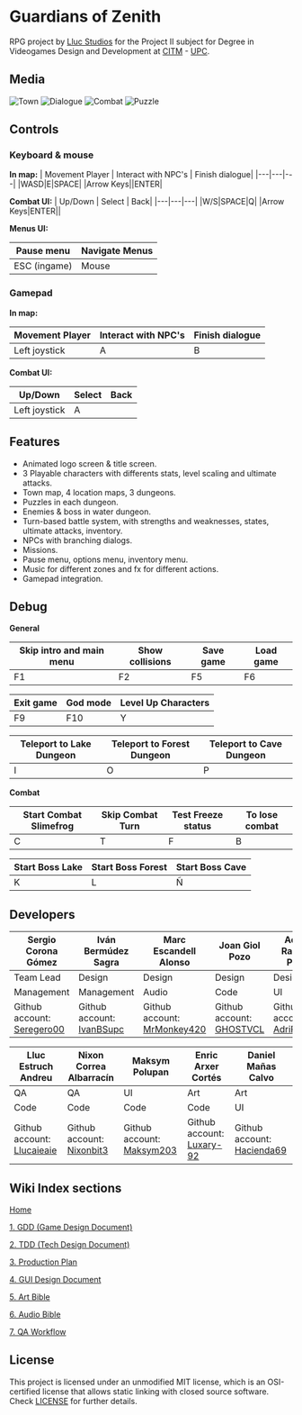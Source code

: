 # Guardians of Zenith
RPG project by [Lluc Studios](https://github.com/Lluc-Studios) for the Project II subject for Degree in Videogames Design and Development at [CITM](https://www.citm.upc.edu/) - [UPC](https://www.upc.edu/ca).

## Media
![Town](https://user-images.githubusercontent.com/99950357/233486706-97faa5a2-f088-4c95-8cc4-85acd46a7afd.PNG)
![Dialogue](https://github.com/Lluc-Studios/Guardians-of-Zenith/assets/99950357/201f418c-d835-40aa-a5ad-6054f5a72b10)
![Combat](https://github.com/Lluc-Studios/Guardians-of-Zenith/assets/99950357/69510eb6-02e1-4d5e-be0a-7c8a00d2673e)
![Puzzle](https://github.com/Lluc-Studios/Guardians-of-Zenith/assets/99950357/d2cbcb7e-f2f7-4137-b704-ace5969a194d)

## Controls
### Keyboard & mouse
**In map:**
| Movement Player | Interact with NPC's | Finish dialogue|
|---|---|---|
|WASD|E|SPACE|
|Arrow Keys||ENTER|

**Combat UI:**
| Up/Down | Select | Back|
|---|---|---|
|W/S|SPACE|Q|
|Arrow Keys|ENTER||

**Menus UI:**

|Pause menu| Navigate Menus |
|---|---|
|ESC (ingame)|Mouse|

### Gamepad
**In map:**

| Movement Player | Interact with NPC's | Finish dialogue|
|---|---|---|
|Left joystick|A|B|

**Combat UI:**

| Up/Down | Select | Back|
|---|---|---|
|Left joystick|A||

## Features
- Animated logo screen & title screen.
- 3 Playable characters with differents stats, level scaling and ultimate attacks.
- Town map, 4 location maps, 3 dungeons. 
- Puzzles in each dungeon.
- Enemies & boss in water dungeon.
- Turn-based battle system, with strengths and weaknesses, states, ultimate attacks, inventory.
- NPCs with branching dialogs.
- Missions.
- Pause menu, options menu, inventory menu.
- Music for different zones and fx for different actions.
- Gamepad integration.

## Debug

**General**

|  Skip intro and main menu | Show collisions | Save game|Load game|
|---|---|---|---|
|F1|F2|F5|F6|

|  Exit game |God mode|Level Up Characters|
|---|---|---|
|F9|F10|Y|

|  Teleport to Lake Dungeon |  Teleport to Forest Dungeon |Teleport to Cave Dungeon|
|---|---|---|
|I|O|P|

**Combat**

|  Start Combat Slimefrog | Skip Combat Turn | Test Freeze status|To lose combat|
|---|---|---|---|
|C|T|F|B|

|  Start Boss Lake | Start Boss Forest | Start Boss Cave|
|---|---|---|
|K|L|Ñ|


## Developers

| Sergio Corona Gómez | Iván Bermúdez Sagra | Marc Escandell Alonso | Joan Giol Pozo | Adrian Ramirez Perez |
|---|---|---|---|---|
| Team Lead | Design |Design | Design | Design |
|   Management    |  Management  | Audio | Code | UI |
| Github account: [Seregero00](https://github.com/seregero00) | Github account: [IvanBSupc](https://github.com/IvanBSupc) | Github account: [MrMonkey420](https://github.com/MrMonkey420) | Github account: [GHOSTVCL](https://github.com/GHOSTVCL) |Github account: [AdriRamirez](https://github.com/AdriRamirez) |

| Lluc Estruch Andreu | Nixon Correa Albarracín  |Maksym Polupan|Enric Arxer Cortés|Daniel Mañas Calvo|
|---|---|---|---|---|
| QA | QA |UI|Art|Art|
|Code|Code|Code|Code|UI|
| Github account: [Llucaieaie](https://github.com/Llucaieaie) | Github account: [Nixonbit3](https://github.com/Nixonbit3) |Github account: [Maksym203](https://github.com/Maksym203)|Github account: [Luxary-92](https://github.com/Luxary-92)|Github account: [Hacienda69](https://github.com/Hacienda69)|

## Wiki Index sections

[Home](https://github.com/Lluc-Studios/Guardians-of-Zenith/wiki)

[1. GDD (Game Design Document)](https://github.com/Lluc-Studios/Guardians-of-Zenith/wiki/GDD-(Game-Design-Document))

[2. TDD (Tech Design Document)](https://github.com/Lluc-Studios/Guardians-of-Zenith/wiki/TDD-(Tech-Design-Document))

[3. Production Plan](https://github.com/Lluc-Studios/Guardians-of-Zenith/wiki/Production-Plan)

[4. GUI Design Document](https://github.com/Lluc-Studios/Guardians-of-Zenith/wiki/GUI-Design-Document)

[5. Art Bible](https://github.com/Lluc-Studios/Guardians-of-Zenith/wiki/Art-Bible)

[6. Audio Bible](https://github.com/Lluc-Studios/Guardians-of-Zenith/wiki/Audio-Bible)

[7. QA Workflow](https://github.com/Lluc-Studios/Guardians-of-Zenith/wiki/QA-Workflow)

## License

This project is licensed under an unmodified MIT license, which is an OSI-certified license that allows static linking with closed source software. Check [LICENSE](LICENSE) for further details.
